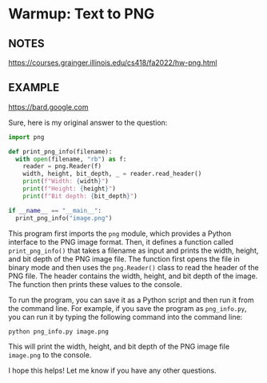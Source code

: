 # Warmup: Text to PNG

## NOTES

https://courses.grainger.illinois.edu/cs418/fa2022/hw-png.html

## EXAMPLE

https://bard.google.com

Sure, here is my original answer to the question:

```python
import png

def print_png_info(filename):
  with open(filename, "rb") as f:
    reader = png.Reader(f)
    width, height, bit_depth, _ = reader.read_header()
    print(f"Width: {width}")
    print(f"Height: {height}")
    print(f"Bit depth: {bit_depth}")

if __name__ == "__main__":
  print_png_info("image.png")
```

This program first imports the `png` module, which provides a Python interface to the PNG image format. Then, it defines a function called `print_png_info()` that takes a filename as input and prints the width, height, and bit depth of the PNG image file. The function first opens the file in binary mode and then uses the `png.Reader()` class to read the header of the PNG file. The header contains the width, height, and bit depth of the image. The function then prints these values to the console.

To run the program, you can save it as a Python script and then run it from the command line. For example, if you save the program as `png_info.py`, you can run it by typing the following command into the command line:

```
python png_info.py image.png
```

This will print the width, height, and bit depth of the PNG image file `image.png` to the console.

I hope this helps! Let me know if you have any other questions.
